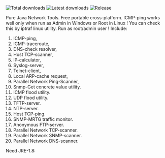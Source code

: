 ![Total downloads](https://img.shields.io/github/downloads/harp077/pj-net-tools/total.svg)
![Latest downloads](https://img.shields.io/github/downloads/harp077/pj-net-tools/latest/total.svg)
![Release](https://img.shields.io/github/v/release/harp077/pj-net-tools)

Pure Java Network Tools. Free portable cross-platform. 
ICMP-ping works well only when run as Admin in Windows or Root in Linux ! 
You can check this by iptraf linux utility. 
Run as root/admin user !
Include:
 
01) ICMP-ping, 
02) ICMP-traceroute, 
03) DNS-check resolver, 
04) Host TCP-scanner, 
05) IP-calculator, 
06) Syslog-server,  
07) Telnet-client, 
08) Local ARP-cache request,
09) Parallel Network Ping-Scanner,
10) Snmp-Get concrete value utility.
11) ICMP flood utility. 
12) UDP  flood utility. 
13) TFTP-server.
14) NTP-server.
15) Host TCP-ping.
16) SNMP-MRTG traffic monitor.
17) Anonymous FTP-server.
18) Parallel Network TCP-scanner.
19) Parallel Network SNMP-scanner.
20) Parallel Network DNS-scanner.

Need JRE-1.8:

